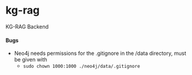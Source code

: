 # kg-rag
KG-RAG Backend


#### Bugs
- Neo4j needs permissions for the .gitignore in the /data directory, must be given with
  - `sudo chown 1000:1000 ./neo4j/data/.gitignore`
